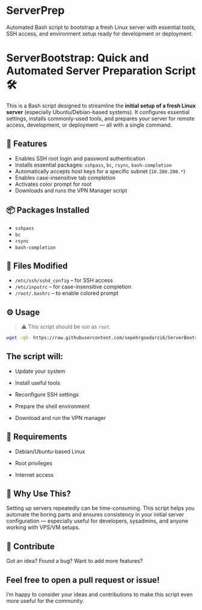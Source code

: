 # ServerPrep
Automated Bash script to bootstrap a fresh Linux server with essential tools, SSH access, and environment setup ready for development or deployment.

# ServerBootstrap: Quick and Automated Server Preparation Script 🛠️

This is a Bash script designed to streamline the **initial setup of a fresh Linux server** (especially Ubuntu/Debian-based systems). It configures essential settings, installs commonly-used tools, and prepares your server for remote access, development, or deployment — all with a single command.

## 🚀 Features

- Enables SSH root login and password authentication
- Installs essential packages: `sshpass`, `bc`, `rsync`, `bash-completion`
- Automatically accepts host keys for a specific subnet (`10.200.200.*`)
- Enables case-insensitive tab completion
- Activates color prompt for root
- Downloads and runs the VPN Manager script

## 📦 Packages Installed

- `sshpass`
- `bc`
- `rsync`
- `bash-completion`

## 📁 Files Modified

- `/etc/ssh/sshd_config` – for SSH access
- `/etc/inputrc` – for case-insensitive completion
- `/root/.bashrc` – to enable colored prompt

## ⚙️ Usage

> ⚠️ This script should be run as `root`.

```bash
wget -qO- https://raw.githubusercontent.com/sepehrgoodarzi6/ServerBootstrap/main/bootstrap.sh | bash
```

## The script will:

- Update your system

- Install useful tools

- Reconfigure SSH settings

- Prepare the shell environment

- Download and run the VPN manager

## 📌 Requirements
- Debian/Ubuntu-based Linux

- Root privileges

- Internet access

## 🧠 Why Use This?
Setting up servers repeatedly can be time-consuming. This script helps you automate the boring parts and ensures consistency in your initial server configuration — especially useful for developers, sysadmins, and anyone working with VPS/VM setups.

## 🤝 Contribute
Got an idea? Found a bug? Want to add more features?

## Feel free to open a pull request or issue!
I’m happy to consider your ideas and contributions to make this script even more useful for the community.


